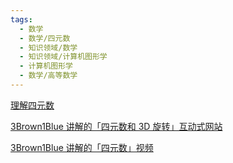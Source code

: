 ```yaml
---
tags:
  - 数学
  - 数学/四元数
  - 知识领域/数学
  - 知识领域/计算机图形学
  - 计算机图形学
  - 数学/高等数学
---
```

[理解四元数](https://www.qiujiawei.com/understanding-quaternions/)

[3Brown1Blue 讲解的「四元数和 3D 旋转」互动式网站](https://eater.net/quaternions)

[3Brown1Blue 讲解的「四元数」视频](https://www.youtube.com/watch?v=d4EgbgTm0Bg)
